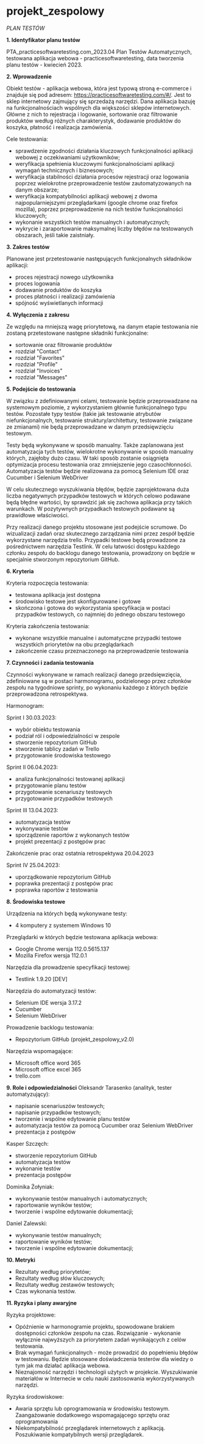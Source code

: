 # projekt_zespolowy
_PLAN TESTÓW_

**1. Identyfikator planu testów**

PTA_practicesoftwaretesting.com_2023.04
Plan Testów Automatycznych, testowana aplikacja webowa - practicesoftwaretesting, data tworzenia planu testów - kwiecień 2023.

**2. Wprowadzenie**

Obiekt testów - aplikacja webowa, która jest typową stroną e-commerce i znajduje się pod adresem: https://practicesoftwaretesting.com/#/. 
Jest to sklep internetowy zajmujący się sprzedażą narzędzi. Dana aplikacja bazuję na funkcjonalnościach wspólnych dla większości sklepów internetowych. 
Główne z nich to rejestracja i logowanie, sortowanie oraz filtrowanie produktów według różnych charakterystyk, dodawanie produktów do koszyka, płatność 
i realizacja zamówienia.

Cele testowania:
+ sprawdzenie zgodności działania kluczowych funkcjonalności aplikacji webowej z oczekiwaniami użytkowników;
+ weryfikacja spełnienia kluczowymi funkcjonalnościami aplikacji wymagań technicznych i biznesowych;
+ weryfikacja stabilności działania procesów rejestracji oraz logowania poprzez wielokrotne przeprowadzenie testów zautomatyzowanych na danym obszarze;
+ weryfikacja kompatybilności aplikacji webowej z dwoma najpopularniejszymi przeglądarkami (google chrome oraz firefox mozilla), poprzez przeprowadzenie na nich testów funkcjonalności kluczowych;
+ wykonanie wszystkich testów manualnych i automatycznych;
+ wykrycie i zaraportowanie maksymalnej liczby błędów na testowanych obszarach, jeśli takie zaistniały.


**3. Zakres testów**

Planowane jest przetestowanie następujących funkcjonalnych składników aplikacji: 

+ proces rejestracji nowego użytkownika
+ proces logowania
+ dodawanie produktów do koszyka
+ proces płatności i realizacji zamówienia
+ spójność wyświetlanych informacji

**4. Wyłączenia z zakresu**

Ze względu na mniejszą wagę priorytetową, na danym etapie testowania nie zostaną przetestowane następne składniki funkcjonalne:

+ sortowanie oraz filtrowanie produktów
+ rozdział "Contact"
+ rozdział "Favorites"
+ rozdział "Profile"
+ rozdział "Invoices"
+ rozdział "Messages"

**5. Podejście do testowania**

W związku z zdefiniowanymi celami, testowanie będzie przeprowadzane na systemowym poziomie, z wykorzystaniem głównie funkcjonalnego typu testów. 
Pozostałe typy testów (takie jak testowanie atrybutów niefunkcjonalnych, testowanie struktury/architettury, testowanie związane ze zmianami) 
nie będą przeprowadzane w danym przedsięwzięciu testowym.

Testy będą wykonywane w sposób manualny. Także zaplanowana jest automatyzacja tych testów, wielokrotne wykonywanie w sposób manualny których, 
zajęłoby dużo czasu. W taki sposób zostanie osiągnięta optymizacja procesu testowania oraz zmniejszenie jego czasochłonności. 
Automatyzacja testów będzie realizowana za pomocą Selenium IDE oraz Cucumber i Selenium WebDriver

W celu skutecznego wyszukiwania błędów, będzie zaprojektowana duża liczba negatywnych przypadków testowych w których celowo podawane będą błędne wartości, by sprawdzić jak się zachowa aplikacja przy takich warunkach. W pozytywnych przypadkach testowych podawane są prawidłowe właściwości. 

Przy realizacji danego projektu stosowane jest podejście scrumowe. Do wizualizacji zadań oraz skutecznego 
zarządzania nimi przez zespół będzie wykorzystane narzędzia trello. Przypadki testowe będą prowadzone za pośrednictwem 
narzędzia Testlink. W celu łatwości dostępu każdego członku zespołu do backlogu danego testowania, prowadzony on będzie w 
specjalnie stworzonym repozytorium GitHub.

**6. Kryteria**

Kryteria rozpoczęcia testowania:

+ testowana aplikacja jest dostępna
+ środowisko testowe jest skonfigurowane i gotowe
+ skończona i gotowa do wykorzystania specyfikacja w postaci przypadków testowych, co najmniej do jednego obszaru testowego

Kryteria zakończenia testowania:

+ wykonane wszystkie manualne i automatyczne przypadki testowe wszystkich priorytetów na obu przeglądarkach
+ zakończenie czasu przeznaczonego na przeprowadzenie testowania

**7. Czynności i zadania testowania**

Czynności wykonywane w ramach realizacji danego przedsięwzięcia, zdefiniowane są w postaci harmonogramu, podzielonego przez członków zespołu 
na tygodniowe sprinty, po wykonaniu każdego z których będzie przeprowadzona retrospektywa.

Harmonogram:

Sprint I 30.03.2023:

+ wybór obiektu testowania
+ podział ról i odpowiedzialności w zespole
+ stworzenie repozytorium GitHub
+ stworzenie tablicy zadań w Trello
+ przygotowanie środowiska testowego

Sprint II 06.04.2023:

+ analiza funkcjonalności testowanej aplikacji
+ przygotowanie planu testów
+ przygotowanie scenariuszy testowych
+ przygotowanie przypadków testowych

Sprint III 13.04.2023:

+ automatyzacja testów
+ wykonywanie testów
+ sporządzenie raportów z wykonanych testów
+ projekt prezentacji z postępów prac

Zakończenie prac oraz ostatnia retrospektywa 20.04.2023

Sprint IV 25.04.2023:

+ uporządkowanie repozytorium GitHub
+ poprawka prezentacji z postępów prac
+ poprawka raportów z testowania

**8. Środowiska testowe**

Urządzenia na których będą wykonywane testy:

+ 4 komputery z systemem Windows 10

Przeglądarki w których będzie testowana aplikacja webowa:

+ Google Chrome wersja 112.0.5615.137
+ Mozilla Firefox wersja 112.0.1

Narzędzia dla prowadzenie specyfikacji testowej:

+ Testlink 1.9.20 [DEV]

Narzędzia do automatyzacji testów:

+ Selenium IDE wersja 3.17.2
+ Cucumber
+ Selenium WebDriver

Prowadzenie backlogu testowania:

+ Repozytorium GitHub (projekt_zespolowy_v2.0)

Narzędzia wspomagające:

+ Microsoft office word 365
+ Microsoft office excel 365
+ trello.com

**9. Role i odpowiedzialności**
Oleksandr Tarasenko (analityk, tester automatyzujący):

+ napisanie scenariuszów testowych;
+ napisanie przypadków testowych;
+ tworzenie i wspólne edytowanie planu testów
+ automatyzacja testów za pomocą Cucumber oraz Selenium WebDriver
+ prezentacja z postępów 

Kasper Szczęch:

+ stworzenie repozytorium GitHub
+ automatyzacja testów
+ wykonanie testów
+ prezentacja postępów

Dominika Żołyniak:

+ wykonywanie testów manualnych i automatycznych;
+ raportowanie wyników testów;
+ tworzenie i wspólne edytowanie dokumentacji;

Daniel Zalewski:

+ wykonywanie testów manualnych;
+ raportowanie wyników testów;
+ tworzenie i wspólne edytowanie dokumentacji;

**10. Metryki**

+ Rezultaty według priorytetów;
+ Rezultaty według słów kluczowych;
+ Rezultaty według zestawów testowych;
+ Czas wykonania testów.

**11. Ryzyka i plany awaryjne**

Ryzyka projektowe:

+ Opóźnienie w harmonogramie projektu, spowodowane brakiem dostępności członków zespołu na czas. Rozwiązanie - wykonanie wyłącznie najwyższych za priorytetem zadań wynikających z celów testowania.
+ Brak wymagań funkcjonalnych - może prowadzić do popełnieniu błędów w testowaniu. Będzie stosowane doświadczenia testerów dla wiedzy o tym jak ma działać aplikacja webowa.
+ Nieznajomość narzędzi i technologii użytych w projekcie. Wyszukiwanie materiałów w Internecie w celu nauki zastosowania wykorzystywanych narzędzi.

Ryzyka środowiskowe:

+ Awaria sprzętu lub oprogramowania w środowisku testowym. Zaangażowanie dodatkowego wspomagającego sprzętu oraz oprogramowania
+ Niekompatybilność przeglądarek internetowych z aplikacją. Poszukiwanie kompatybilnych wersji przeglądarek.
